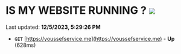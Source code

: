 # IS MY WEBSITE RUNNING ? [![](https://img.shields.io/static/v1?label=Sponsor&message=%E2%9D%A4&logo=GitHub&color=%23fe8e86)](https://github.com/sponsors/<username>)

Last updated: **12/5/2023, 5:29:26 PM**

- `GET` [https://youssefservice.me](https://youssefservice.me) - **Up** (628ms)
